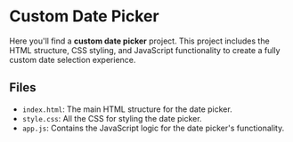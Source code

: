 # Custom Date Picker

Here you'll find a **custom date picker** project. This project includes the HTML structure, CSS styling, and JavaScript functionality to create a fully custom date selection experience.

## Files

* `index.html`: The main HTML structure for the date picker.
* `style.css`: All the CSS for styling the date picker.
* `app.js`: Contains the JavaScript logic for the date picker's functionality.
